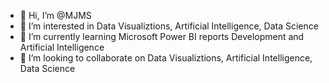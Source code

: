- 👋 Hi, I’m @MJMS
- 👀 I’m interested in Data Visualiztions, Artificial Intelligence, Data Science
- 🌱 I’m currently learning Microsoft Power BI reports Development and Artificial Intelligence
- 💞️ I’m looking to collaborate on Data Visualiztions, Artificial Intelligence, Data Science

<!---
MehaboobJehan/MehaboobJehan is a ✨ special ✨ repository because its `README.md` (this file) appears on your GitHub profile.
You can click the Preview link to take a look at your changes.
--->
